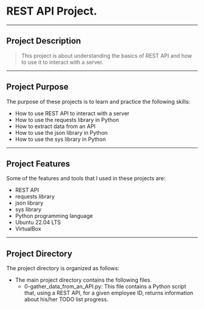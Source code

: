 # REST API Project. 

----------------------------
## Project Description

> This project is about understanding the basics of REST API and how to use it to interact with a server.
----------------------------
## Project Purpose

The purpose of these projects is to learn and practice the following skills:

- How to use REST API to interact with a server
- How to use the requests library in Python
- How to extract data from an API
- How to use the json library in Python
- How to use the sys library in Python

----------------------------

## Project Features

Some of the features and tools that I used in these projects are:

- REST API
- requests library
- json library
- sys library
- Python programming language
- Ubuntu 22.04 LTS
- VirtualBox

----------------------------
## Project Directory

The project directory is organized as follows:
- The main project directory contains the following files.
    - 0-gather_data_from_an_API.py:
        This file contains a Python script that, using a REST API, for a given employee ID, returns information about his/her TODO list progress.
    